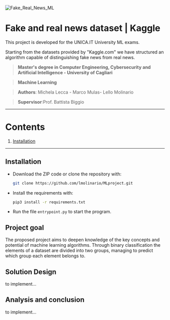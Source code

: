 ![Fake_Real_News_ML](../ML-Project-Fake-Real-News/doc/fake_real_news_AI.jpeg "Fake and real news dataset | Kaggle")
# Fake and real news dataset | Kaggle
This project is developed for the UNICA.IT University ML exams. 

Starting from the datasets provided by "Kaggle.com" we have structured an algorithm capable of distinguishing fake news from real news.


> **Master's degree in Computer Engineering, Cybersecurity and Artificial Intelligence - University of Cagliari**

> **Machine Learning**

> **Authors**: Michela Lecca - Marco Mulas- Lello Molinario

> **Supervisor**:Prof. Battista Biggio 

***
# Contents
1. [Installation](#installation)

***

## Installation

- Download the ZIP code or clone the repository with:
  ```bash
  git clone https://github.com/lmolinario/MLproject.git
  ```
- Install the requirements with:

  ```bash
  pip3 install -r requirements.txt
  ```
- Run the file `entrypoint.py` to start the program.

## Project goal
The proposed project aims to deepen knowledge of the key concepts and potential of machine learning algorithms. 
Through binary classification the elements of a dataset are divided into two groups, managing to predict which group each element belongs to.

## Solution Design
to implement...


## Analysis and conclusion
to implement...
